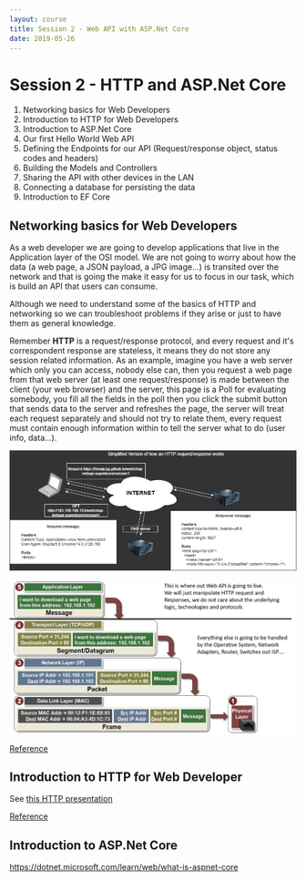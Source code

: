 ```yaml
---
layout: course
title: Session 2 - Web API with ASP.Net Core
date: 2019-05-26
---
```


# Session 2 - HTTP and ASP.Net Core

1. Networking basics for Web Developers
1. Introduction to HTTP for Web Developers
1. Introduction to ASP.Net Core
1. Our first Hello World Web API
1. Defining the Endpoints for our API (Request/response object, status codes and headers)
1. Building the Models and Controllers
1. Sharing the API with other devices in the LAN
1. Connecting a database for persisting the data
1. Introduction to EF Core

## Networking basics for Web Developers

As a web developer we are going to develop applications that live in the Application layer of the OSI model.
We are not going to worry about how the data (a web page, a JSON payload, a JPG image...) is transited over the network and that is going the make it easy for us to focus in our task, which is build an API that users can consume.

Although we need to understand some of the basics of HTTP and networking so we can troubleshoot problems if they arise or just to have them as general knowledge.

Remember **HTTP** is a request/response protocol, and every request and it's correspondent response are stateless, it means they do not store any session related information.
As an example, imagine you have a web server which only you can access, nobody else can, then you request a web page from that web server (at least one request/response) is made between the client (your web browser) and the server, this page is a Poll for evaluating somebody, you fill all the fields in the poll then you click the submit button that sends data to the server and refreshes the page, the server will treat each request separately and should not try to relate them, every request must contain enough information within to tell the server what to do (user info, data...).

![Simplification of the HTTP Request/Response Model](../assets/images/http-request-response.png)

![TCP/IP 5 layers](../assets/images/TCPIP5.png)

[Reference](https://microchipdeveloper.com/tcpip:tcp-ip-five-layer-model)

## Introduction to HTTP for Web Developer

See [this HTTP presentation](https://drive.google.com/open?id=1GMkh4y9zXNYoBcKUdpH7dAFjwIU4vBTy)

[Reference](https://developer.mozilla.org/en-US/docs/Web/HTTP)

## Introduction to ASP.Net Core
https://dotnet.microsoft.com/learn/web/what-is-aspnet-core
